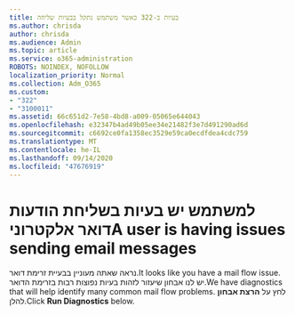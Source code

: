 ```yaml
---
title: בעיות ב-322 כאשר משתמש נתקל בבעיות שליחה
ms.author: chrisda
author: chrisda
ms.audience: Admin
ms.topic: article
ms.service: o365-administration
ROBOTS: NOINDEX, NOFOLLOW
localization_priority: Normal
ms.collection: Adm_O365
ms.custom:
- "322"
- "3100011"
ms.assetid: 66c651d2-7e58-4bd8-a009-05065e644043
ms.openlocfilehash: e32347b4ad49b05ee34e21482f3e7d491290ad6d
ms.sourcegitcommit: c6692ce0fa1358ec3529e59ca0ecdfdea4cdc759
ms.translationtype: MT
ms.contentlocale: he-IL
ms.lasthandoff: 09/14/2020
ms.locfileid: "47676919"
---
```

# <a name="a-user-is-having-issues-sending-email-messages"></a><span data-ttu-id="25431-102">למשתמש יש בעיות בשליחת הודעות דואר אלקטרוני</span><span class="sxs-lookup"><span data-stu-id="25431-102">A user is having issues sending email messages</span></span>

<span data-ttu-id="25431-103">נראה שאתה מעוניין בבעיית זרימת דואר.</span><span class="sxs-lookup"><span data-stu-id="25431-103">It looks like you have a mail flow issue.</span></span> <span data-ttu-id="25431-104">יש לנו אבחון שיעזור לזהות בעיות נפוצות רבות בזרימת הדואר.</span><span class="sxs-lookup"><span data-stu-id="25431-104">We have diagnostics that will help identify many common mail flow problems.</span></span> <span data-ttu-id="25431-105">לחץ על **הרצת אבחון** להלן.</span><span class="sxs-lookup"><span data-stu-id="25431-105">Click **Run Diagnostics** below.</span></span>
